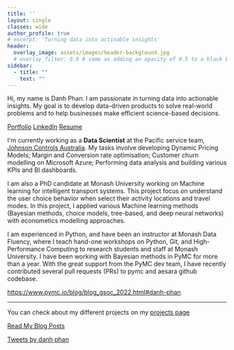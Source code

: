 ```yaml
---
title: ''
layout: single
classes: wide
author_profile: true
# excerpt: 'Turning data into actinable insights'
header:
  overlay_image: assets/images/header-background.jpg
  # overlay_filter: 0.0 # same as adding an opacity of 0.5 to a black background
sidebar:
  - title: ""
    text: ""
---
```


Hi, my name is Danh Phan. I am passionate in turning data into actionable insights. My goal is to develop data-driven products to solve real-world problems and to help businesses make efficient science-based decisions.

<p class="text-center"> <a href="https://danhphan.net/projects/" class="btn btn--info">Portfolio</a> <a href="https://www.linkedin.com/in/danhpt" class="btn btn--info">LinkedIn</a> <a href="https://danhphan.net/resume/" class="btn btn--info">Resume</a> </p>

I'm currently working as a **Data Scientist** at the Pacific service team, [Johnson Controls Australia](https://www.johnsoncontrols.com/en_au). My tasks involve developing Dynamic Pricing Models; Margin and Conversion rate optimisation; Customer churn modelling on Microsoft Azure; Performing data analysis and building various KPIs and BI dashboards.

I am also a PhD candidate at Monash University working on Machine learning for intelligent transport systems. This project focus on understand the user choice behavior when select their activity locations and travel modes. In this project, I applied various Machine learning methods (Bayesian methods, choice models, tree-based, and deep neural networks) with econometics modelling approaches. 

I am experienced in Python, and have been an instructor at Monash Data Fluency, where I teach hand-one workshops on Python, Git, and High-Performance Computing to research students and staff at Monash University. I have been working with Bayesian methods in PyMC for more than a year. With the great support from the PyMC dev team, I have recently contributed several pull requests (PRs) to pymc and aesara github codebase.

https://www.pymc.io/blog/blog_gsoc_2022.html#danh-phan

---

You can check about my different projects on my [projects page](https://danhphan.github.io/projects/)


<p class="text-center"><a href="https://danhphan.github.io/blog/" class="btn btn--info">Read My Blog Posts</a></p>


<a class="twitter-timeline" data-height="650" href="https://twitter.com/danhpt?ref_src=twsrc%5Etfw">Tweets by danh phan</a> <script async src="https://platform.twitter.com/widgets.js" charset="utf-8"></script>
